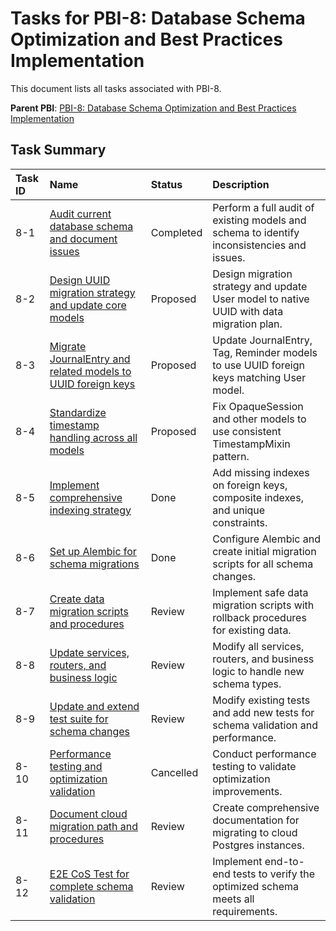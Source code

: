 # Tasks for PBI-8: Database Schema Optimization and Best Practices Implementation

This document lists all tasks associated with PBI-8.

**Parent PBI**: [PBI-8: Database Schema Optimization and Best Practices Implementation](./prd.md)

## Task Summary

| Task ID | Name | Status | Description |
| :------ | :--------------------------------------- | :------- | :--------------------------------- |
| 8-1 | [Audit current database schema and document issues](./8-1.md) | Completed | Perform a full audit of existing models and schema to identify inconsistencies and issues. |
| 8-2 | [Design UUID migration strategy and update core models](./8-2.md) | Proposed | Design migration strategy and update User model to native UUID with data migration plan. |
| 8-3 | [Migrate JournalEntry and related models to UUID foreign keys](./8-3.md) | Proposed | Update JournalEntry, Tag, Reminder models to use UUID foreign keys matching User model. |
| 8-4 | [Standardize timestamp handling across all models](./8-4.md) | Proposed | Fix OpaqueSession and other models to use consistent TimestampMixin pattern. |
| 8-5 | [Implement comprehensive indexing strategy](./8-5.md) | Done | Add missing indexes on foreign keys, composite indexes, and unique constraints. |
| 8-6 | [Set up Alembic for schema migrations](./8-6.md) | Done | Configure Alembic and create initial migration scripts for all schema changes. |
| 8-7 | [Create data migration scripts and procedures](./8-7.md) | Review | Implement safe data migration scripts with rollback procedures for existing data. |
| 8-8 | [Update services, routers, and business logic](./8-8.md) | Review | Modify all services, routers, and business logic to handle new schema types. |
| 8-9 | [Update and extend test suite for schema changes](./8-9.md) | Review | Modify existing tests and add new tests for schema validation and performance. |
| 8-10 | [Performance testing and optimization validation](./8-10.md) | Cancelled | Conduct performance testing to validate optimization improvements. |
| 8-11 | [Document cloud migration path and procedures](./8-11.md) | Review | Create comprehensive documentation for migrating to cloud Postgres instances. |
| 8-12 | [E2E CoS Test for complete schema validation](./8-12.md) | Review | Implement end-to-end tests to verify the optimized schema meets all requirements. | 